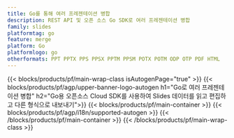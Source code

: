 ```yaml
---
title: Go를 통해 여러 프레젠테이션 병합
description: REST API 및 오픈 소스 Go SDK로 여러 프레젠테이션 병합
family: slides
platformtag: go
feature: merge
platform: Go
platformlogo: go
otherformats: PPT PPTX PPS PPSX PPTM PPSM POTX POTM ODP OTP PDF HTML
---
```


{{< blocks/products/pf/main-wrap-class isAutogenPage="true" >}}
{{< blocks/products/pf/agp/upper-banner-logo-autogen h1="Go로 여러 프레젠테이션 병합" h2="Go용 오픈소스 Cloud SDK를 사용하여 Slides 데이터를 읽고 편집하고 다른 형식으로 내보내기">}}
{{< blocks/products/pf/main-container >}}
{{< blocks/products/pf/agp/i18n/supported-autogen >}}
{{< /blocks/products/pf/main-container >}}
{{< /blocks/products/pf/main-wrap-class >}}